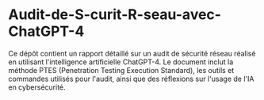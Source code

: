 # Audit-de-S-curit-R-seau-avec-ChatGPT-4
Ce dépôt contient un rapport détaillé sur un audit de sécurité réseau réalisé en utilisant l'intelligence artificielle ChatGPT-4. Le document inclut la méthode PTES (Penetration Testing Execution Standard), les outils et commandes utilisés pour l'audit, ainsi que des réflexions sur l'usage de l'IA en cybersécurité.

